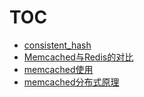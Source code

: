 # TOC

* [consistent_hash](consistent_hash.md)
* [Memcached与Redis的对比](Memcached与Redis的对比.md)
* [memcached使用](memcached使用.md)
* [memcached分布式原理](memcached分布式原理.md)